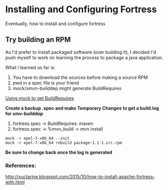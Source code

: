 # Installing and Configuring Fortress

Eventually, how to install and configure fortress

## Try building an RPM

As I'd prefer to install packaged software (over building it), I decided I'd push myself to work on learning the process to package a java application.

What I learned so far is:

1. You have to download the sources before making a source RPM
2. pwd in a spec file is your friend
3. mock/xmvn-builddep might generate BuildRequires

[Using mock to get BuildRequires](https://blog.packagecloud.io/eng/2015/05/11/building-rpm-packages-with-mock/)

**Create a backup .spec and make Temporary Changes to get a build.log for xmv-builddep**
1. fortress.spec -> BuildRequires: maven
2. fortress.spec -> %mvn_build -> mvn install
```
mock -r epel-7-x86_64 --init
mock -r epel-7-x86_64 rebuild package-1.1-1.src.rpm
```
**Be sure to change back once the log is generated**
### References:

http://xuctarine.blogspot.com/2015/10/how-to-install-apache-fortress-with.html
